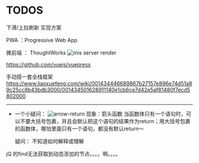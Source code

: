 # TODOS

下滑/上拉刷新 实现方案



PWA ：Progressive Web App

微前端 ： ThoughtWorks
![mis server render](../img/todos/micro_fe.png)


https://github.com/vuejs/vuepress


手动搭一套全栈框架
https://www.liaoxuefeng.com/wiki/001434446689867b27157e896e74d51a89c25cc8b43bdb3000/001434501628911140e1cb6ce7d42e5af81480f7ecd5802000


---

* 一个小疑问：
![arrow-return](../img/todos/arrow-return.jpeg)
  现象：箭头函数 当函数体只有一个语句时，可以不要大括号包裹，并且会默认把这个语句的结果作为return；用大括号包裹的函数体，哪怕里面只有一个语句，都没有默认return～

  疑问： 不知道如何解释或理解



jQ 的find无法获取到动态添加的节点。。。。啊。。。。